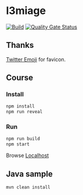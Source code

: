 # l3miage

[![Build](https://github.com/ViBiOh/l3miage/workflows/Build/badge.svg)](https://github.com/ViBiOh/l3miage/actions)
[![Quality Gate Status](https://sonarcloud.io/api/project_badges/measure?project=ViBiOh_l3miage&metric=alert_status)](https://sonarcloud.io/dashboard?id=ViBiOh_l3miage)

## Thanks

[Twitter Emoji](https://github.com/twitter/twemoji) for favicon.

## Course

### Install

```bash
npm install
npm run reveal
```

### Run

```bash
npm run build
npm start
```

Browse [Localhost](http://localhost:1080)

## Java sample

```bash
mvn clean install
```
